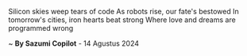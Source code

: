 Silicon skies weep tears of code
As robots rise, our fate's bestowed
In tomorrow's cities, iron hearts beat strong
Where love and dreams are programmed wrong

~ <b>By Sazumi Copilot</b> - 14 Agustus 2024